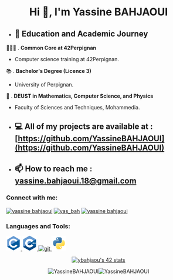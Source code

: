 <h1 align="center">Hi 👋, I'm Yassine BAHJAOUI</h1>

- ## 🌱 Education and Academic Journey

👨🏽‍💻 . <strong>Common Core at 42Perpignan</strong>
   - Computer science training at 42Perpignan.

📚 . <strong>Bachelor's Degree (Licence 3)</strong>
   - University of Perpignan.

💼 . <strong>DEUST in Mathematics, Computer Science, and Physics</strong>
   - Faculty of Sciences and Techniques, Mohammedia.

- ## 💻 All of my projects are available at : [https://github.com/YassineBAHJAOUI](https://github.com/YassineBAHJAOUI)

- ## 📫 How to reach me : **yassine.bahjaoui.18@gmail.com**

 <h3 align="left">Connect with me:</h3>
<p align="left">
<a href="https://www.linkedin.com/in/yassine-bahjaoui-8039a8223/" target="blank"><img align="center" src="https://raw.githubusercontent.com/rahuldkjain/github-profile-readme-generator/master/src/images/icons/Social/linked-in-alt.svg" alt="yassine bahjaoui" height="30" width="40" /></a>
<a href="https://instagram.com/yas_bah" target="blank"><img align="center" src="https://raw.githubusercontent.com/rahuldkjain/github-profile-readme-generator/master/src/images/icons/Social/instagram.svg" alt="yas_bah" height="30" width="40" /></a>
<a href="https://www.hackerrank.com/yassine_bahjaou1" target="blank"><img align="center" src="https://raw.githubusercontent.com/rahuldkjain/github-profile-readme-generator/master/src/images/icons/Social/hackerrank.svg" alt="yassine bahjaoui" height="30" width="40" /></a>
</p>

<h3 align="left">Languages and Tools:</h3>
<p align="left"> <a href="https://www.cprogramming.com/" target="_blank" rel="noreferrer"> <img src="https://raw.githubusercontent.com/devicons/devicon/master/icons/c/c-original.svg" alt="c" width="40" height="40"/> </a> <a href="https://www.w3schools.com/cpp/" target="_blank" rel="noreferrer"> <img src="https://raw.githubusercontent.com/devicons/devicon/master/icons/cplusplus/cplusplus-original.svg" alt="cplusplus" width="40" height="40"/> </a> <a href="https://git-scm.com/" target="_blank" rel="noreferrer"> <img src="https://www.vectorlogo.zone/logos/git-scm/git-scm-icon.svg" alt="git" width="40" height="40"/> </a> <a href="https://www.python.org" target="_blank" rel="noreferrer"> <img src="https://raw.githubusercontent.com/devicons/devicon/master/icons/python/python-original.svg" alt="python" width="40" height="40"/> </a> </p>
<div style="text-align: center;">
  <a href="https://profile.intra.42.fr/users/ybahjaou">
    <img src="https://badge.mediaplus.ma/binary/ybahjaou?1337Badge=off&UM6P=off" alt="ybahjaou's 42 stats" />
  </a>
</div>
<p align="center"><img src="https://github-readme-stats.vercel.app/api?username=YassineBAHJAOUI&show_icons=true&locale=en&theme=tokyonight" alt="YassineBAHJAOUI" /><img src="https://github-readme-streak-stats.herokuapp.com/?user=YassineBAHJAOUI&theme=tokyonight" alt="YassineBAHJAOUI" /></p>
